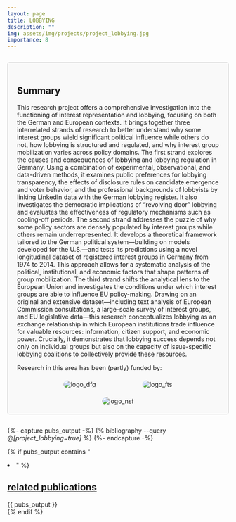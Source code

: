 ```yaml
---
layout: page
title: LOBBYING
description: ""
img: assets/img/projects/project_lobbying.jpg
importance: 8
---
```


<div style="border: 1px solid #ccc; border-radius: 5px; padding: 1.5em; margin: 2em 0; background-color: #f9f9f9;">

  <h2>
    Summary
  </h2>
  
  <p>
    This research project offers a comprehensive investigation into the functioning of interest representation and lobbying, focusing on both the German and European contexts. It brings together three interrelated strands of research to better understand why some interest groups wield significant political influence while others do not, how lobbying is structured and regulated, and why interest group mobilization varies across policy domains. The first strand explores the causes and consequences of lobbying and lobbying regulation in Germany. Using a combination of experimental, observational, and data-driven methods, it examines public preferences for lobbying transparency, the effects of disclosure rules on candidate emergence and voter behavior, and the professional backgrounds of lobbyists by linking LinkedIn data with the German lobbying register. It also investigates the democratic implications of “revolving door” lobbying and evaluates the effectiveness of regulatory mechanisms such as cooling-off periods. The second strand addresses the puzzle of why some policy sectors are densely populated by interest groups while others remain underrepresented. It develops a theoretical framework tailored to the German political system—building on models developed for the U.S.—and tests its predictions using a novel longitudinal dataset of registered interest groups in Germany from 1974 to 2014. This approach allows for a systematic analysis of the political, institutional, and economic factors that shape patterns of group mobilization. The third strand shifts the analytical lens to the European Union and investigates the conditions under which interest groups are able to influence EU policy-making. Drawing on an original and extensive dataset—including text analysis of European Commission consultations, a large-scale survey of interest groups, and EU legislative data—this research conceptualizes lobbying as an exchange relationship in which European institutions trade influence for valuable resources: information, citizen support, and economic power. Crucially, it demonstrates that lobbying success depends not only on individual groups but also on the capacity of issue-specific lobbying coalitions to collectively provide these resources.
  </p>
  <p>
    Research in this area has been (partly) funded by:
  </p>

  <div style="display: flex; justify-content: space-evenly; align-items: center; margin-top: 1.5em;">
    <img src="{{ '/assets/img/projects/logo_dfg.png' | relative_url }}" alt="logo_dfg" style="max-width: 30vw; width: auto; max-height: 70px; border-radius: 10px;">
    <img src="{{ '/assets/img/projects/logo_fts.png' | relative_url }}" alt="logo_fts" style="max-width: 30vw; width: auto; max-height: 80px; border-radius: 10px;">
  </div>

  <div style="display: flex; justify-content: space-evenly; align-items: center; margin-top: 1.5em;">
    <img src="{{ '/assets/img/projects/logo_nsf.png' | relative_url }}" alt="logo_nsf" style="max-width: 30vw; width: auto; max-height: 80px; border-radius: 10px;">
  </div>
</div>

{%- capture pubs_output -%}
  {% bibliography --query @*[project_lobbying=true]* %}
{%- endcapture -%}

{% if pubs_output contains "<li>" %}
  <div>
    <h2>
      <a href="{{ '/publications/' | relative_url }}" style="color: inherit">
        related publications
      </a>
    </h2>
    <div class="publications">
      {{ pubs_output }}
    </div>
  </div>
{% endif %}